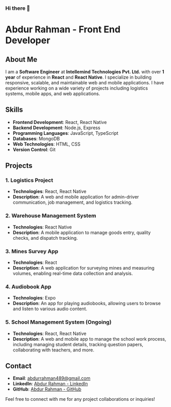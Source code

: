 ### Hi there 👋

# Abdur Rahman - Front End Developer

## About Me
I am a **Software Engineer** at **Intellemind Technologies Pvt. Ltd.** with over **1 year** of experience in **React** and **React Native**. I specialize in building responsive, scalable, and maintainable web and mobile applications. I have experience working on a wide variety of projects including logistics systems, mobile apps, and web applications.

## Skills
- **Frontend Development**: React, React Native
- **Backend Development**: Node.js, Express
- **Programming Languages**: JavaScript, TypeScript
- **Databases**: MongoDB
- **Web Technologies**: HTML, CSS
- **Version Control**: Git

## Projects

### 1. **Logistics Project**
- **Technologies**: React, React Native
- **Description**: A web and mobile application for admin-driver communication, job management, and logistics tracking.

### 2. **Warehouse Management System**
- **Technologies**: React Native
- **Description**: A mobile application to manage goods entry, quality checks, and dispatch tracking.

### 3. **Mines Survey App**
- **Technologies**: React
- **Description**: A web application for surveying mines and measuring volumes, enabling real-time data collection and analysis.

### 4. **Audiobook App**
- **Technologies**: Expo
- **Description**: An app for playing audiobooks, allowing users to browse and listen to various audio content.

### 5. **School Management System (Ongoing)**
- **Technologies**: React, React Native
- **Description**: A web and mobile app to manage the school work process, including managing student details, tracking question papers, collaborating with teachers, and more.

## Contact
- **Email**: [abdurrahman489@gmail.com](mailto:abdurrahman489@gmail.com)
- **LinkedIn**: [Abdur Rahman - LinkedIn](https://www.linkedin.com/in/abdur-rahman-143943118/)
- **GitHub**: [Abdur Rahman - GitHub](https://github.com/abdurrahman6489)

Feel free to connect with me for any project collaborations or inquiries!

